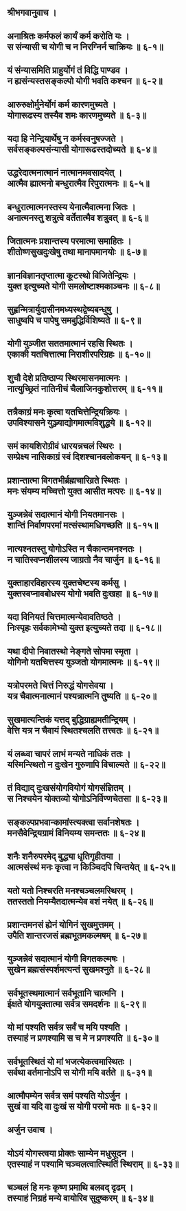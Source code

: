 ## श्रीभगवानुवाच । 
## अनाश्रितः कर्मफलं कार्यं कर्म करोति यः । <br> स संन्यासी च योगी च न निरग्निर्न चाक्रियः ॥ ६-१॥

## यं संन्यासमिति प्राहुर्योगं तं विद्धि पाण्डव । <br> न ह्यसंन्यस्तसङ्कल्पो योगी भवति कश्चन ॥ ६-२॥

## आरुरुक्षोर्मुनेर्योगं कर्म कारणमुच्यते । <br> योगारूढस्य तस्यैव शमः कारणमुच्यते ॥ ६-३॥

## यदा हि नेन्द्रियार्थेषु न कर्मस्वनुषज्जते । <br> सर्वसङ्कल्पसंन्यासी योगारूढस्तदोच्यते ॥ ६-४॥

## उद्धरेदात्मनात्मानं नात्मानमवसादयेत् । <br> आत्मैव ह्यात्मनो बन्धुरात्मैव रिपुरात्मनः ॥ ६-५॥

## बन्धुरात्मात्मनस्तस्य येनात्मैवात्मना जितः । <br> अनात्मनस्तु शत्रुत्वे वर्तेतात्मैव शत्रुवत् ॥ ६-६॥

## जितात्मनः प्रशान्तस्य परमात्मा समाहितः । <br> शीतोष्णसुखदुःखेषु तथा मानापमानयोः ॥ ६-७॥

## ज्ञानविज्ञानतृप्तात्मा कूटस्थो विजितेन्द्रियः । <br> युक्त इत्युच्यते योगी समलोष्टाश्मकाञ्चनः ॥ ६-८॥

## सुहृन्मित्रार्युदासीनमध्यस्थद्वेष्यबन्धुषु । <br> साधुष्वपि च पापेषु समबुद्धिर्विशिष्यते ॥ ६-९॥

## योगी युञ्जीत सततमात्मानं रहसि स्थितः । <br> एकाकी यतचित्तात्मा निराशीरपरिग्रहः ॥ ६-१०॥

## शुचौ देशे प्रतिष्ठाप्य स्थिरमासनमात्मनः । <br> नात्युच्छ्रितं नातिनीचं चैलाजिनकुशोत्तरम् ॥ ६-११॥

## तत्रैकाग्रं मनः कृत्वा यतचित्तेन्द्रियक्रियः । <br> उपविश्यासने युञ्ज्याद्योगमात्मविशुद्धये ॥ ६-१२॥

## समं कायशिरोग्रीवं धारयन्नचलं स्थिरः । <br> सम्प्रेक्ष्य नासिकाग्रं स्वं दिशश्चानवलोकयन् ॥ ६-१३॥

## प्रशान्तात्मा विगतभीर्ब्रह्मचारिव्रते स्थितः । <br> मनः संयम्य मच्चित्तो युक्त आसीत मत्परः ॥ ६-१४॥

## युञ्जन्नेवं सदात्मानं योगी नियतमानसः । <br> शान्तिं निर्वाणपरमां मत्संस्थामधिगच्छति ॥ ६-१५॥

## नात्यश्नतस्तु योगोऽस्ति न चैकान्तमनश्नतः । <br> न चातिस्वप्नशीलस्य जाग्रतो नैव चार्जुन ॥ ६-१६॥

## युक्ताहारविहारस्य  युक्तचेष्टस्य कर्मसु । <br> युक्तस्वप्नावबोधस्य योगो भवति दुःखहा ॥ ६-१७॥

## यदा विनियतं चित्तमात्मन्येवावतिष्ठते । <br> निःस्पृहः सर्वकामेभ्यो युक्त इत्युच्यते तदा ॥ ६-१८॥

## यथा दीपो निवातस्थो नेङ्गते सोपमा स्मृता । <br> योगिनो यतचित्तस्य युञ्जतो योगमात्मनः ॥ ६-१९॥

## यत्रोपरमते चित्तं निरुद्धं योगसेवया । <br> यत्र चैवात्मनात्मानं पश्यन्नात्मनि तुष्यति ॥ ६-२०॥

## सुखमात्यन्तिकं यत्तद् बुद्धिग्राह्यमतीन्द्रियम् । <br> वेत्ति यत्र न चैवायं स्थितश्चलति तत्त्वतः ॥ ६-२१॥

## यं लब्ध्वा चापरं लाभं मन्यते नाधिकं ततः । <br> यस्मिन्स्थितो न दुःखेन गुरुणापि विचाल्यते ॥ ६-२२॥

## तं विद्याद् दुःखसंयोगवियोगं योगसंज्ञितम् । <br> स निश्चयेन योक्तव्यो योगोऽनिर्विण्णचेतसा ॥ ६-२३॥

## सङ्कल्पप्रभवान्कामांस्त्यक्त्वा सर्वानशेषतः । <br> मनसैवेन्द्रियग्रामं विनियम्य समन्ततः ॥ ६-२४॥

## शनैः शनैरुपरमेद् बुद्ध्या धृतिगृहीतया । <br> आत्मसंस्थं मनः कृत्वा न किञ्चिदपि चिन्तयेत् ॥ ६-२५॥

## यतो यतो निश्चरति मनश्चञ्चलमस्थिरम् । <br> ततस्ततो नियम्यैतदात्मन्येव वशं नयेत् ॥ ६-२६॥

## प्रशान्तमनसं ह्येनं योगिनं सुखमुत्तमम् । <br> उपैति शान्तरजसं ब्रह्मभूतमकल्मषम् ॥ ६-२७॥

## युञ्जन्नेवं सदात्मानं योगी विगतकल्मषः । <br> सुखेन ब्रह्मसंस्पर्शमत्यन्तं सुखमश्नुते ॥ ६-२८॥

## सर्वभूतस्थमात्मानं सर्वभूतानि चात्मनि । <br> ईक्षते योगयुक्तात्मा सर्वत्र समदर्शनः ॥ ६-२९॥

## यो मां पश्यति सर्वत्र सर्वं च मयि पश्यति । <br> तस्याहं न प्रणश्यामि स च मे न प्रणश्यति ॥ ६-३०॥

## सर्वभूतस्थितं यो मां भजत्येकत्वमास्थितः । <br> सर्वथा वर्तमानोऽपि स योगी मयि वर्तते ॥ ६-३१॥

## आत्मौपम्येन सर्वत्र समं पश्यति योऽर्जुन । <br> सुखं वा यदि वा दुःखं स योगी परमो मतः ॥ ६-३२॥

## अर्जुन उवाच ।
## योऽयं योगस्त्वया प्रोक्तः साम्येन मधुसूदन । <br> एतस्याहं न पश्यामि चञ्चलत्वात्स्थितिं स्थिराम् ॥ ६-३३॥

## चञ्चलं हि मनः कृष्ण प्रमाथि बलवद् दृढम् । <br> तस्याहं निग्रहं मन्ये वायोरिव सुदुष्करम् ॥ ६-३४॥
